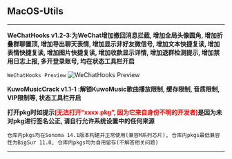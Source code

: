 ## MacOS-Utils

---

**WeChatHooks v1.2-3:为WeChat增加撤回消息拦截, 增加全局头像圆角, 增加折叠群聊置顶, 增加导出聊天表情, 增加显示非好友微信号, 增加文本快捷复读, 增加表情快捷复读, 增加图片快捷复读, 增加收款显示详情, 增加退群检测提示, 增加禁用日志上报, 多开登录账号, 均在状态工具栏开启**

`WeChatHooks Preview`
![WeChatHooks Preview](https://img.ikstatic.cn/MTY5NzUyOTQ5Nzc0OSMxMjQjcG5n.png)

**KuwoMusicCrack v1.1-1 :解锁KuwoMusic歌曲播放限制, 缓存限制, 音质限制, VIP限制等, 状态工具栏开启**

**打开pkg时如提示<font color=red>[无法打开“xxxx.pkg”, 因为它来自身份不明的开发者]</font>是因为未对pkg进行签名公正, 请自行允许系统设置中的任何来源**

`仓库内pkgs均在Sonoma 14.1版本构建并正常使用(兼容M系列芯片), 仓库内pkgs最低兼容性为BigSur 11.0, 仓库内pkgs均为自用留存(不解答相关问题)
`

---
